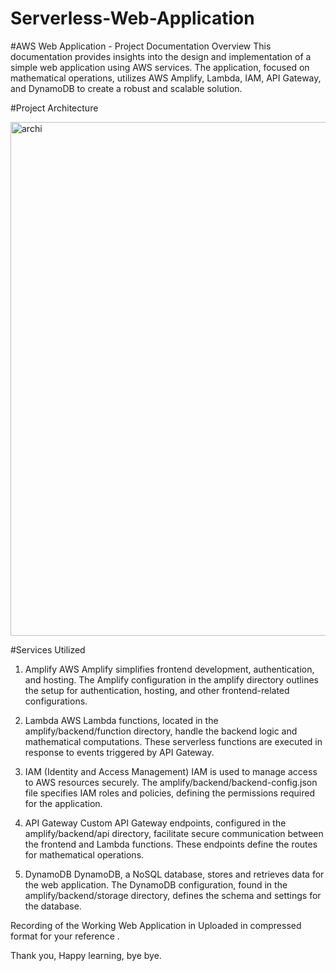 # Serverless-Web-Application
#AWS Web Application - Project Documentation
Overview
This documentation provides insights into the design and implementation of a simple web application using AWS services. The application, focused on mathematical operations, utilizes AWS Amplify, Lambda, IAM, API Gateway, and DynamoDB to create a robust and scalable solution.

#Project Architecture 

<img width="822" alt="archi" src="https://github.com/abiagus/Serverless-Web-Application/assets/111486295/fcf92fcf-bdb9-452a-aa02-b0dcd417fcd0">


#Services Utilized
1. Amplify
AWS Amplify simplifies frontend development, authentication, and hosting. The Amplify configuration in the amplify directory outlines the setup for authentication, hosting, and other frontend-related configurations.

2. Lambda
AWS Lambda functions, located in the amplify/backend/function directory, handle the backend logic and mathematical computations. These serverless functions are executed in response to events triggered by API Gateway.

3. IAM (Identity and Access Management)
IAM is used to manage access to AWS resources securely. The amplify/backend/backend-config.json file specifies IAM roles and policies, defining the permissions required for the application.

4. API Gateway
Custom API Gateway endpoints, configured in the amplify/backend/api directory, facilitate secure communication between the frontend and Lambda functions. These endpoints define the routes for mathematical operations.

5. DynamoDB
DynamoDB, a NoSQL database, stores and retrieves data for the web application. The DynamoDB configuration, found in the amplify/backend/storage directory, defines the schema and settings for the database.

Recording of the Working Web Application in Uploaded in compressed format for your reference . 

Thank you, Happy learning, bye bye.




